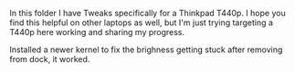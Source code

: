 In this folder I have Tweaks specifically for a Thinkpad T440p. I hope you find this helpful on other laptops as well, but I'm just trying targeting a T440p here working and sharing my progress.

Installed a newer kernel to fix the brighness getting stuck after removing from dock, it worked.
